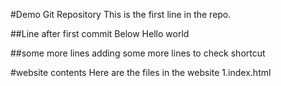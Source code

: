 #Demo Git Repository
This is the first line in the repo.

##Line after first commit Below
Hello world

##some more lines
adding some more lines
to check shortcut

#website contents
Here are the files in the website
1.index.html